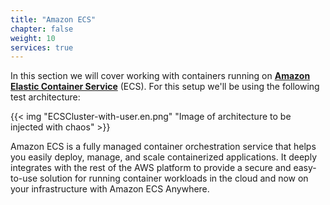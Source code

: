 ```yaml
---
title: "Amazon ECS"
chapter: false
weight: 10
services: true
---
```


In this section we will cover working with containers running on [**Amazon Elastic Container Service**](https://aws.amazon.com/ecs/) (ECS). For this setup we'll be using the following test architecture:

{{< img "ECSCluster-with-user.en.png" "Image of architecture to be injected with chaos" >}}

Amazon ECS is a fully managed container orchestration service that helps you easily deploy, manage, and scale containerized applications. It deeply integrates with the rest of the AWS platform to provide a secure and easy-to-use solution for running container workloads in the cloud and now on your infrastructure with Amazon ECS Anywhere.
